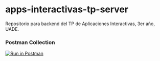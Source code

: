 # apps-interactivas-tp-server
Repositorio para backend del TP de Aplicaciones Interactivas, 3er año, UADE.

### Postman Collection
[![Run in Postman](https://run.pstmn.io/button.svg)](https://app.getpostman.com/run-collection/91e53658923ffc6069eb)
